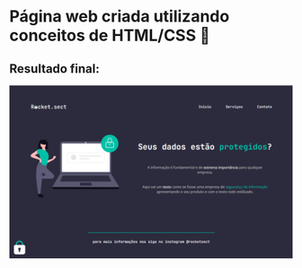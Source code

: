 # Página web criada utilizando conceitos de HTML/CSS  :rocket:

## Resultado final:

![Tela final](images/final.png)